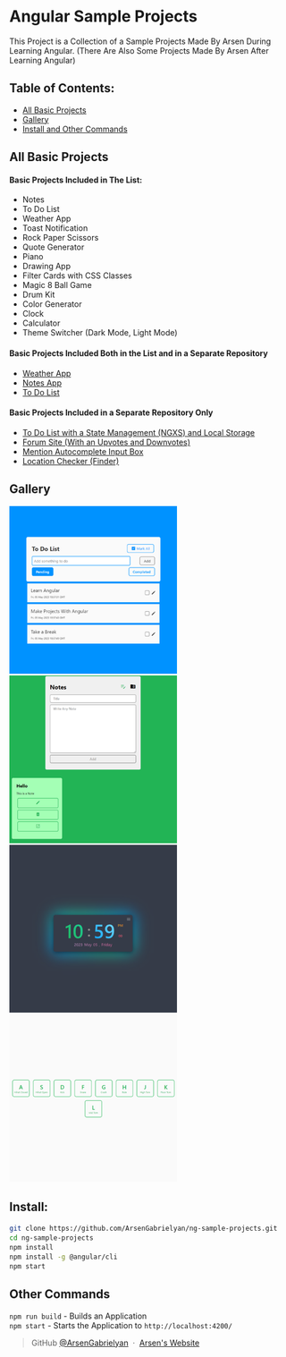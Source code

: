# Angular Sample Projects

This Project is a Collection of a Sample Projects Made By Arsen During Learning Angular. (There Are Also Some Projects Made By Arsen After Learning Angular)

## Table of Contents:
- [All Basic Projects](#all-basic-projects)
- [Gallery](#gallery)
- [Install and Other Commands](#install)

## All Basic Projects

#### Basic Projects Included in The List:
- Notes
- To Do List
- Weather App
- Toast Notification
- Rock Paper Scissors
- Quote Generator
- Piano
- Drawing App
- Filter Cards with CSS Classes
- Magic 8 Ball Game
- Drum Kit
- Color Generator
- Clock
- Calculator
- Theme Switcher (Dark Mode, Light Mode)

#### Basic Projects Included Both in the List and in a Separate Repository
- [Weather App](https://github.com/ArsenGabrielyan/weather-app)
- [Notes App](https://github.com/ArsenGabrielyan/notes-app)
- [To Do List](https://github.com/ArsenGabrielyan/to-do-list)
#### Basic Projects Included in a Separate Repository Only
- [To Do List with a State Management (NGXS) and Local Storage](https://github.com/ArsenGabrielyan/ng-to-do-with-state-mgmt)
- [Forum Site (With an Upvotes and Downvotes)](https://github.com/ArsenGabrielyan/ng-forum-site)
- [Mention Autocomplete Input Box](https://github.com/ArsenGabrielyan/mentions-inputbox)
- [Location Checker (Finder)](https://github.com/ArsenGabrielyan/location-checker)


## Gallery
<p align="left">
<img src="readme-img/to-do.png" alt="project" width="300"/>
<img src="readme-img/note.png" alt="project" width="300" />
<img src="readme-img/clock.png" alt="project" width="300" />
<img src="readme-img/drum.png" alt="project" width="300" />
</p>

## Install:
```bash
git clone https://github.com/ArsenGabrielyan/ng-sample-projects.git
cd ng-sample-projects
npm install
npm install -g @angular/cli
npm start
```
## Other Commands
`npm run build` - Builds an Application <br>
`npm start` - Starts the Application to `http://localhost:4200/`

> GitHub [@ArsenGabrielyan](https://github.com/ArsenGabrielyan) &nbsp;&middot;&nbsp;
> [Arsen's Website](https://arsen-g.web.app)
